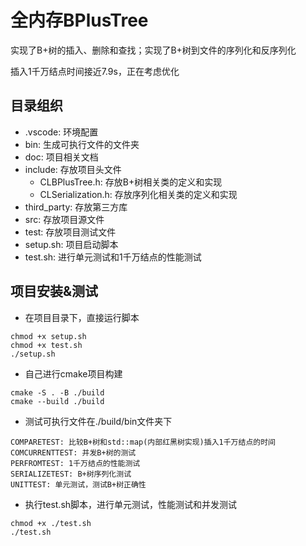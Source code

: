 # 全内存BPlusTree
实现了B+树的插入、删除和查找；实现了B+树到文件的序列化和反序列化

插入1千万结点时间接近7.9s，正在考虑优化
## 目录组织
- .vscode: 环境配置
- bin: 生成可执行文件的文件夹
- doc: 项目相关文档
- include: 存放项目头文件
  - CLBPlusTree.h: 存放B+树相关类的定义和实现
  - CLSerialization.h: 存放序列化相关类的定义和实现
- third_party: 存放第三方库
- src: 存放项目源文件
- test: 存放项目测试文件
- setup.sh: 项目启动脚本
- test.sh: 进行单元测试和1千万结点的性能测试

## 项目安装&测试
- 在项目目录下，直接运行脚本
~~~shell
chmod +x setup.sh
chmod +x test.sh
./setup.sh
~~~
- 自己进行cmake项目构建
~~~shell
cmake -S . -B ./build
cmake --build ./build
~~~
- 测试可执行文件在./build/bin文件夹下
~~~ shell
COMPARETEST: 比较B+树和std::map(内部红黑树实现)插入1千万结点的时间
COMCURRENTTEST: 并发B+树的测试
PERFROMTEST: 1千万结点的性能测试
SERIALIZETEST: B+树序列化测试
UNITTEST: 单元测试，测试B+树正确性
~~~
  - 执行test.sh脚本，进行单元测试，性能测试和并发测试
  ~~~shell
  chmod +x ./test.sh
  ./test.sh
  ~~~
